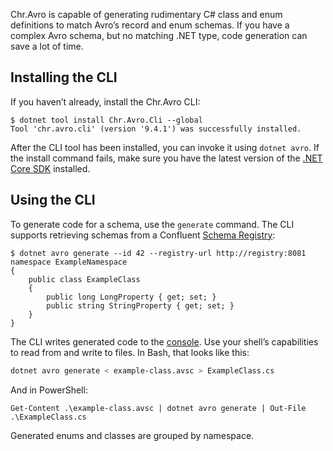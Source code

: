 Chr.Avro is capable of generating rudimentary C# class and enum definitions to match Avro’s record and enum schemas. If you have a complex Avro schema, but no matching .NET type, code generation can save a lot of time.

## Installing the CLI

If you haven’t already, install the Chr.Avro CLI:

```
$ dotnet tool install Chr.Avro.Cli --global
Tool 'chr.avro.cli' (version '9.4.1') was successfully installed.
```

After the CLI tool has been installed, you can invoke it using `dotnet avro`. If the install command fails, make sure you have the latest version of the [.NET Core SDK](https://dotnet.microsoft.com/download) installed.

## Using the CLI

To generate code for a schema, use the `generate` command. The CLI supports retrieving schemas from a Confluent [Schema Registry](https://www.confluent.io/confluent-schema-registry/):

```
$ dotnet avro generate --id 42 --registry-url http://registry:8081
namespace ExampleNamespace
{
    public class ExampleClass
    {
        public long LongProperty { get; set; }
        public string StringProperty { get; set; }
    }
}
```

The CLI writes generated code to the [console](https://en.wikipedia.org/wiki/Standard_streams#Standard_output_(stdout)). Use your shell’s capabilities to read from and write to files. In Bash, that looks like this:

```bash
dotnet avro generate < example-class.avsc > ExampleClass.cs
```

And in PowerShell:

```pwsh
Get-Content .\example-class.avsc | dotnet avro generate | Out-File .\ExampleClass.cs
```

Generated enums and classes are grouped by namespace.
